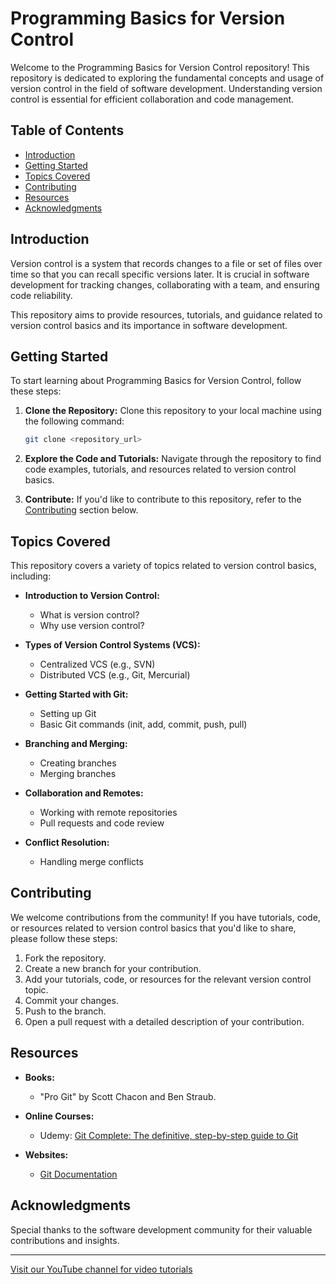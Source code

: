 # Programming Basics for Version Control

Welcome to the Programming Basics for Version Control repository! This repository is dedicated to exploring the fundamental concepts and usage of version control in the field of software development. Understanding version control is essential for efficient collaboration and code management.

## Table of Contents

- [Introduction](#introduction)
- [Getting Started](#getting-started)
- [Topics Covered](#topics-covered)
- [Contributing](#contributing)
- [Resources](#resources)
- [Acknowledgments](#acknowledgments)

## Introduction

Version control is a system that records changes to a file or set of files over time so that you can recall specific versions later. It is crucial in software development for tracking changes, collaborating with a team, and ensuring code reliability.

This repository aims to provide resources, tutorials, and guidance related to version control basics and its importance in software development.

## Getting Started

To start learning about Programming Basics for Version Control, follow these steps:

1. **Clone the Repository:** Clone this repository to your local machine using the following command:
   ```bash
   git clone <repository_url>
   ```

2. **Explore the Code and Tutorials:** Navigate through the repository to find code examples, tutorials, and resources related to version control basics.

3. **Contribute:** If you'd like to contribute to this repository, refer to the [Contributing](#contributing) section below.

## Topics Covered

This repository covers a variety of topics related to version control basics, including:

- **Introduction to Version Control:**
  - What is version control?
  - Why use version control?

- **Types of Version Control Systems (VCS):**
  - Centralized VCS (e.g., SVN)
  - Distributed VCS (e.g., Git, Mercurial)

- **Getting Started with Git:**
  - Setting up Git
  - Basic Git commands (init, add, commit, push, pull)

- **Branching and Merging:**
  - Creating branches
  - Merging branches

- **Collaboration and Remotes:**
  - Working with remote repositories
  - Pull requests and code review

- **Conflict Resolution:**
  - Handling merge conflicts

## Contributing

We welcome contributions from the community! If you have tutorials, code, or resources related to version control basics that you'd like to share, please follow these steps:

1. Fork the repository.
2. Create a new branch for your contribution.
3. Add your tutorials, code, or resources for the relevant version control topic.
4. Commit your changes.
5. Push to the branch.
6. Open a pull request with a detailed description of your contribution.

## Resources

- **Books:**
  - "Pro Git" by Scott Chacon and Ben Straub.

- **Online Courses:**
  - Udemy: [Git Complete: The definitive, step-by-step guide to Git](https://www.udemy.com/course/git-complete/)

- **Websites:**
  - [Git Documentation](https://git-scm.com/doc)

## Acknowledgments

Special thanks to the software development community for their valuable contributions and insights.

---

[Visit our YouTube channel for video tutorials](<YouTube_Channel_Link>)